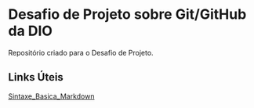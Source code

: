# Desafio de Projeto sobre Git/GitHub da DIO
Repositório criado para o Desafio de Projeto.
## Links Úteis
[Sintaxe_Basica_Markdown](https://www.markdownguide.org/basic-syntax/)
